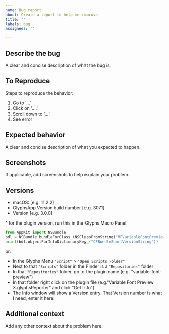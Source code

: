 ```yaml
---
name: Bug report
about: Create a report to help me improve
title: ''
labels: bug
assignees: ''

---
```


## Describe the bug
A clear and concise description of what the bug is.

## To Reproduce
Steps to reproduce the behavior:
1. Go to '...'
2. Click on '....'
3. Scroll down to '....'
4. See error

## Expected behavior
A clear and concise description of what you expected to happen.

## Screenshots
If applicable, add screenshots to help explain your problem.

## Versions
 - macOS: [e.g. 11.2.2]
 - GlyphsApp Version build number [e.g. 3071]
 - Version [e.g. 3.0.0]

^ for the plugin version, run this in the Glyphs Macro Panel:

```py
from AppKit import NSBundle
bdl = NSBundle.bundleForClass_(NSClassFromString("MFVariableFontPreviewX"))
print(bdl.objectForInfoDictionaryKey_("CFBundleShortVersionString"))
```
or:
- In the Glyphs Menu `"Script"` > `"Open Scripts Folder"`
- Next to that `"Scripts"` folder in the Finder is a `"Repositories"` folder
- In that `"Repositories"` folder, go to the plugin name (e.g. "variable-font-preview")
- In that folder right click on the plugin file (e.g."Variable Font Preview X.glyphsReporter" and click "Get Info")
- The Info window will show a Version entry. That Version number is what I need, enter it here:

## Additional context
Add any other context about the problem here.
